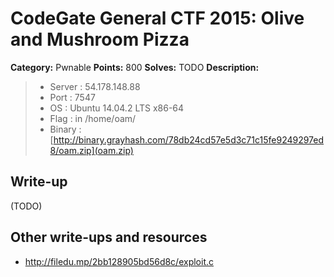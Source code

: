 # CodeGate General CTF 2015: Olive and Mushroom Pizza

**Category:** Pwnable
**Points:** 800
**Solves:** TODO
**Description:** 

> - Server : 54.178.148.88
> - Port : 7547
> - OS : Ubuntu 14.04.2 LTS x86-64
> - Flag : in /home/oam/
> - Binary : [http://binary.grayhash.com/78db24cd57e5d3c71c15fe9249297ed8/oam.zip](oam.zip)

## Write-up

(TODO)

## Other write-ups and resources

* http://filedu.mp/2bb128905bd56d8c/exploit.c
